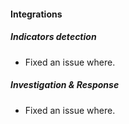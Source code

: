 
#### Integrations

##### Indicators detection

- Fixed an issue where.

##### Investigation & Response

- Fixed an issue where.
